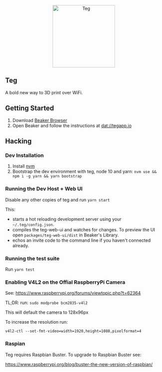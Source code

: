 <div align="center">
<img src="./packages/teg-web-ui/src/onboarding/landingPage/tegLogo.svg" alt="Teg" width="200"/>
</div>

## Teg

A bold new way to 3D print over WiFi.

## Getting Started

1. Download [Beaker Browser](https://beakerbrowser.com)
3. Open Beaker and follow the instructions at [dat://tegapp.io](dat://tegapp.io)

## Hacking

### Dev Installation

1. Install [nvm](https://github.com/creationix/nvm)
2. Bootstrap the dev environment with teg, node 10 and yarn:
`nvm use && npm i -g yarn && yarn bootstrap`

<!-- ### [Optional] Emulating a Raspberry Pi

1. Install [qemu](https://www.qemu.org/download/): `sudo apt-get install qemu-system qemu-system-arm qemu-kvm libvirt-daemon bridge-utils virt-manager`
2. Download the [ARMv7 Ubuntu 18.10 image](https://cloud-images.ubuntu.com/releases/18.10/release/ubuntu-18.10-server-cloudimg-armhf.img) -->

### Running the Dev Host + Web UI

Disable any other copies of teg and run `yarn start`

This:
* starts a hot reloading development server using your `~/.teg/config.json`.
* compiles the teg-web-ui and watches for changes. To preview the UI open `packages/teg-web-ui/dist` in Beaker's Library.
* echos an invite code to the command line if you haven't connected already.

### Running the test suite

Run `yarn test`


### Enabling V4L2 on the Offial RaspberryPi Camera

See: https://www.raspberrypi.org/forums/viewtopic.php?t=62364

TL;DR: run: `sudo modprobe bcm2835-v4l2`

This will default the camera to 128x96px

To increase the resolution run:

`v4l2-ctl --set-fmt-video=width=1920,height=1088,pixelformat=4`

### Raspian

Teg requires Raspbian Buster. To upgrade to Raspbian Buster see:

https://www.raspberrypi.org/blog/buster-the-new-version-of-raspbian/